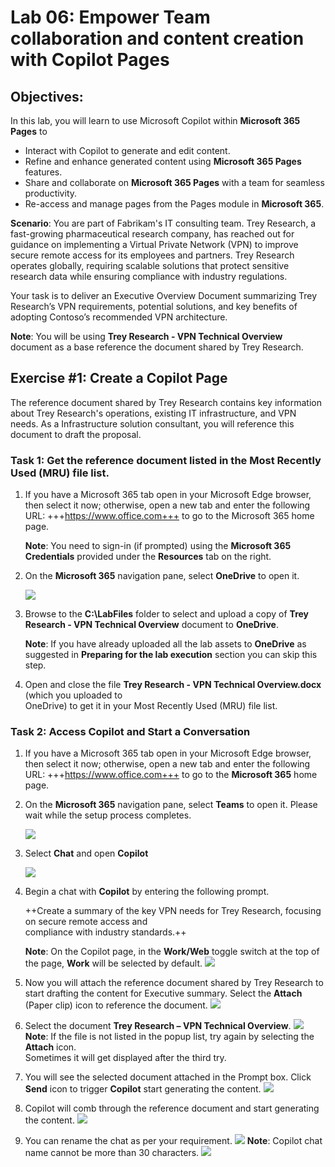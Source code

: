 # Lab 06: Empower Team collaboration and content creation with Copilot Pages

## Objectives:
In this lab, you will learn to use Microsoft Copilot within **Microsoft 365 Pages** to 
-  Interact with Copilot to generate and edit content.
-  Refine and enhance generated content using **Microsoft 365 Pages** features.
-  Share and collaborate on **Microsoft 365 Pages** with a team for seamless productivity.
-  Re-access and manage pages from the Pages module in **Microsoft 365**.

**Scenario**:
You are part of Fabrikam's IT consulting team. Trey Research, a fast-growing pharmaceutical research company, has reached out for guidance on implementing a Virtual Private Network (VPN) to improve secure remote access for its employees and partners. Trey Research operates globally, requiring scalable solutions that protect sensitive research data while ensuring compliance with industry regulations.

Your task is to deliver an Executive Overview Document summarizing Trey Research’s VPN requirements, 
potential solutions, and key benefits of adopting Contoso’s recommended VPN architecture.

**Note**: You will be using **Trey Research - VPN Technical Overview** document as a base reference the 
document shared by Trey Research.

## Exercise #1: Create a Copilot Page
The reference document shared by Trey Research contains key information about Trey Research's operations, 
existing IT infrastructure, and VPN needs. As a Infrastructure solution consultant, you will reference this 
document to draft the proposal. 

### Task 1: Get the reference document listed in the Most Recently Used (MRU) file list.
1. If you have a Microsoft 365 tab open in your Microsoft Edge browser, then select it now; otherwise, open 
   a new tab and enter the following URL: +++https://www.office.com+++ to go to the Microsoft 365 home page.
    
   **Note**: You need to sign-in (if prompted) using the **Microsoft 365 Credentials** provided under the 
   **Resources** tab on the right.

2.  On the **Microsoft 365** navigation pane, select **OneDrive** to open it.

    ![](./media/image1.png)

3.  Browse to the **C:\LabFiles** folder to select and upload a copy of
    **Trey Research - VPN Technical Overview** document to **OneDrive**.

    **Note**: If you have already uploaded all the lab assets to **OneDrive** as suggested in **Preparing       for the lab execution** section you can skip this step.

4.  Open and close the file **Trey Research - VPN Technical Overview.docx** (which you uploaded to         
    OneDrive) to get it in your Most Recently Used (MRU) file list.

### Task 2: Access Copilot and Start a Conversation
1.  If you have a Microsoft 365 tab open in your Microsoft Edge browser, then select it now; otherwise,
    open a new tab and enter the following URL: +++https://www.office.com+++ to go to the **Microsoft 365** 
    home page.

2.  On the **Microsoft 365** navigation pane, select **Teams** to open it.
    Please wait while the setup process completes.

    ![](./media/image2.png)
    
3.  Select **Chat** and open **Copilot**

    ![](./media/image3.png)
  
4.  Begin a chat with **Copilot** by entering the following prompt.

    ++Create a summary of the key VPN needs for Trey Research, focusing on secure remote access and  
   compliance with industry standards.++

    **Note**: On the Copilot page, in the **Work/Web** toggle switch at the top of the page, **Work** will 
    be selected by default.
    ![](./media/image4.png)

5.	Now you will attach the reference document shared by Trey Research to start drafting the content for 
   Executive summary. Select the **Attach** (Paper clip) icon to reference the document.
   ![](./media/image5.png)

6.	Select the document **Trey Research – VPN Technical Overview**.
   ![](./media/image6.png)
   **Note**: If the file is not listed in the popup list, try again by selecting the **Attach** icon.       
   Sometimes it will get displayed after the third try.

7.	You will see the selected document attached in the Prompt box. Click **Send** icon to trigger 
   **Copilot** start generating the content.
  	![](./media/image7.png)

8.	Copilot will comb through the reference document and start generating the content.
   ![](./media/image8.png)

9. You can rename the chat as per your requirement.
   ![](./media/image9.png)
   **Note**: Copilot chat name cannot be more than 30 characters.
   ![](./media/image10.png)
